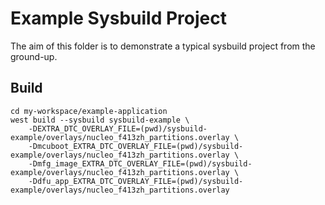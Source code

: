# Example Sysbuild Project

The aim of this folder is to demonstrate a typical sysbuild project from the ground-up.

## Build

```
cd my-workspace/example-application
west build --sysbuild sysbuild-example \
    -DEXTRA_DTC_OVERLAY_FILE=(pwd)/sysbuild-example/overlays/nucleo_f413zh_partitions.overlay \
    -Dmcuboot_EXTRA_DTC_OVERLAY_FILE=(pwd)/sysbuild-example/overlays/nucleo_f413zh_partitions.overlay \
    -Dmfg_image_EXTRA_DTC_OVERLAY_FILE=(pwd)/sysbuild-example/overlays/nucleo_f413zh_partitions.overlay \
    -Ddfu_app_EXTRA_DTC_OVERLAY_FILE=(pwd)/sysbuild-example/overlays/nucleo_f413zh_partitions.overlay
```

